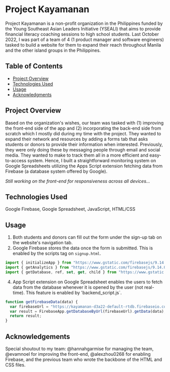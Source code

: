 # Project Kayamanan

Project Kayamanan is a non-profit organization in the Philippines funded by the Young Southeast Asian Leaders Initiative (YSEALI) that aims to provide financial literacy coaching sessions to high school students. Last October 2022, I was part of a team of 4 (1 product manager and software engineers) tasked to build a website for them to expand their reach throughout Manila and the other island groups in the Philippines.

## Table of Contents
- [Project Overview](#project-overview)
- [Technologies Used](#technologies-used)
- [Usage](#usage)
- [Acknowledgments](#acknowledgments)

## Project Overview

Based on the organization's wishes, our team was tasked with (1) improving the front-end side of the app and (2) incorporating the back-end side from scratch which I mostly did during my time with the project. They wanted to expand their network and resources by adding a forms tab that asks students or donors to provide their information when interested. Previously, they were only doing these by messaging people through email and social media. They wanted to make to track them all in a more efficient and easy-to-access system. Hence, I built a straightforward monitoring system on Google Spreadsheets utilizing the Apps Script extension fetching data from Firebase (a database system offered by Google).

*Still working on the front-end for responsiveness across all devices...*

## Technologies Used

Google Firebase, Google Spreadsheet, JavaScript, HTML/CSS

## Usage

1. Both students and donors can fill out the form under the sign-up tab on the website's navigation tab.
2. Google Firebase stores the data once the form is submitted. This is enabled by the scripts tag on `signup.html`.

```JavaScript
import { initializeApp } from "https://www.gstatic.com/firebasejs/9.14.0/firebase-app.js";
import { getAnalytics } from "https://www.gstatic.com/firebasejs/9.14.0/firebase-analytics.js";
import { getDatabase, ref, set, get, child } from "https://www.gstatic.com/firebasejs/9.14.0/firebase-database.js";
```
4. App Script extension on Google Spreadsheet enables the users to fetch data from the database whenever it is opened by the user (not real-time). This feature is enabled by 'backend_script.js`.

```JavaScript
function getFirebaseData(data) {
  var firebaseUrl = "https://kayamanan-d3a22-default-rtdb.firebaseio.com"
  var result = FirebaseApp.getDatabaseByUrl(firebaseUrl).getData(data);
  return result;
}
```

## Acknowledgements

Special shoutout to my team: @hannahgarmise for managing the team, @evamnoel for improving the front-end, @alexzhou0268 for enabling Firebase, and the previous team who wrote the backbone of the HTML and CSS files.


